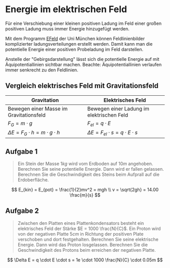 # Energie im elektrischen Feld

Für eine Verschiebung einer kleinen positiven Ladung im Feld einer großen positiven Ladung muss immer Energie hinzugefügt werden.

Mit dem Programm [EFeld](http://www.didaktikonline.physik.uni-muenchen.de/programme/e_feld/E_Feld.html) der Uni München können Feldlinienbilder komplizierter ladungsverteilungen erstellt werden. Damit kann man die potentielle Energie einer positiven Probeladung im Feld darstellen.

Anstelle der "Gebirgsdarstellung" lässt sich die potentielle Energie auf mit Äquipotentiallinien sichtbar machen. Beachte: Äquipotentiallinien verlaufen immer senkrecht zu den Feldlinien.

## Vergleich elektrisches Feld mit Gravitationsfeld

| Gravitation                                  | Elektrisches Feld                               |
| -------------------------------------------- | ----------------------------------------------- |
| Bewegen einer Masse im Gravitationsfeld      | Bewegen einer Ladung im elektrischen Feld       |
| $F_G = m \cdot g$                            | $F_{el} = q \cdot E$                            |
| $\Delta E = F_G \cdot h = m \cdot g \cdot h$ | $\Delta E = F_{el} \cdot s = q \cdot E \cdot s$ |

## Aufgabe 1

> Ein Stein der Masse $1kg$ wird vom Erdboden auf $10m$ angehoben. Berechnen Sie seine potentielle Energie. Dann wird er fallen gelassen. Berechnen Sie die Geschwindigkeit des Steins beim Aufprall auf die Erdoberfläche.

$$
E_{kin} = E_{pot} = \frac{1}{2}mv^2 = mgh \\
v = \sqrt{2gh} = 14.00 \frac{m}{s}
$$

## Aufgabe 2

> Zwischen den Platten eines Plattenkondensators besteht ein elektrisches Feld der Stärke $E = 1000 \frac{N}{C}$. Ein Proton wird von der negativen Platte $5cm$ in Richtung der positiven Plate verschoben und dort festgehalten. Berechnen Sie seine elektrische Energie. Dann wird das Proton losgelassen. Berechnen Sie die Geschwindigkeit des Protons beim erreichen der negativen Platte.

$$
\Delta E = q \cdot E \cdot s = 1e \cdot 1000 \frac{N}{C} \cdot 0.05m
$$
